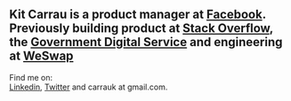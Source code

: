 ## Kit Carrau is a product manager at <a href="https://facebook.com" target="_blank">Facebook</a>. Previously building product at <a href="https://stackoverflow.com" target="_blank">Stack Overflow</a>, the <a href="https://gds.blog.gov.uk/" target="_blank">Government Digital Service</a> and engineering at <a href="https://www.weswap.com" target="_blank">WeSwap</a>

Find me on: <br class="line-break"><a href="https://uk.linkedin.com/in/KitCarrau">Linkedin</a>, <a href="https://twitter.com/KitCarrau">Twitter</a> and carrauk at gmail.com.

